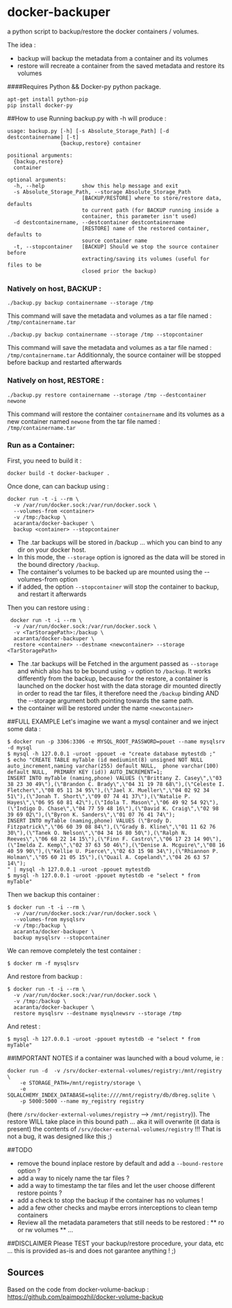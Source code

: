 docker-backuper
====================

a python script to backup/restore the docker containers / volumes.

The idea :
* backup will backup the metadata from a container and its volumes
* restore will recreate a container from the saved metadata and restore its volumes

####Requires Python && Docker-py python package.

```
apt-get install python-pip 
pip install docker-py
```


##How to use
Running backup.py with -h will produce :
```
usage: backup.py [-h] [-s Absolute_Storage_Path] [-d destcontainername] [-t]
                 {backup,restore} container

positional arguments:
  {backup,restore}
  container

optional arguments:
  -h, --help            show this help message and exit
  -s Absolute_Storage_Path, --storage Absolute_Storage_Path
                        [BACKUP/RESTORE] where to store/restore data, defaults
                        to current path (for BACKUP running inside a
                        container, this parameter isn't used)
  -d destcontainername, --destcontainer destcontainername
                        [RESTORE] name of the restored container, defaults to
                        source container name
  -t, --stopcontainer   [BACKUP] Should we stop the source container before
                        extracting/saving its volumes (useful for files to be
                        closed prior the backup)
```
### Natively on host, BACKUP :
```
./backup.py backup containername --storage /tmp 
```
This command will save the metadata and volumes as a tar file named : `/tmp/containername.tar`


```
./backup.py backup containername --storage /tmp --stopcontainer
```
This command will save the metadata and volumes as a tar file named : `/tmp/containername.tar`
Additionnaly, the source container will be stopped before backup and restarted afterwards

### Natively on host, RESTORE :
```
./backup.py restore containername --storage /tmp --destcontainer newone
```
This command will restore the container `containername` and its volumes as a new container named `newone` from the tar file named : `/tmp/containername.tar`



### Run as a Container:
First, you need to build it :
```
docker build -t docker-backuper .
```

Once done, can can backup using :
```
docker run -t -i --rm \
  -v /var/run/docker.sock:/var/run/docker.sock \
  --volumes-from <container>
  -v /tmp:/backup \
  acaranta/docker-backuper \
  backup <container> --stopcontainer
```
* The .tar backups will be stored in /backup ... which you can bind to any dir on your docker host.
* In this mode, the `--storage` option is ignored as the data will be stored in the bound directory `/backup`.
* The container's volumes to be backed up are mounted using the --volumes-from option
* if added, the option `--stopcontainer` will stop the container to backup, and restart it afterwards

Then you can restore using :
```
 docker run -t -i --rm \
  -v /var/run/docker.sock:/var/run/docker.sock \
  -v <TarStoragePath>:/backup \
  acaranta/docker-backuper \
  restore <container> --destname <newcontainer> --storage <TarStoragePath>
```
* The .tar backups will be Fetched in the argument passed as `--storage` and which also has to be bound using `-v` option to `/backup`. It works differently from the backup, because for the restore, a container is launched on the docker host with the data storage dir mounted directly in order to read the tar files, it therefore need the `/backup` binding AND the --storage argument both pointing towards the same path.
* the container will be restored under the name `<newcontainer>`


##FULL EXAMPLE
Let's imagine we want a mysql container and we inject some data :
```
$ docker run -p 3306:3306 -e MYSQL_ROOT_PASSWORD=pouet --name mysqlsrv -d mysql
$ mysql -h 127.0.0.1 -uroot -ppouet -e "create database mytestdb ;"
$ echo "CREATE TABLE myTable (id mediumint(8) unsigned NOT NULL auto_increment,naming varchar(255) default NULL,  phone varchar(100) default NULL,  PRIMARY KEY (id)) AUTO_INCREMENT=1;
INSERT INTO myTable (naming,phone) VALUES (\"Brittany Z. Casey\",\"03 38 23 30 49\"),(\"Brandon C. Brady\",\"04 31 19 78 68\"),(\"Celeste I. Fletcher\",\"08 05 11 34 95\"),(\"Jael X. Mueller\",\"04 02 92 34 51\"),(\"Jonah T. Short\",\"09 07 74 41 37\"),(\"Natalie P. Hayes\",\"06 95 60 81 42\"),(\"Idola T. Mason\",\"06 49 92 54 92\"),(\"Indigo D. Chase\",\"04 77 59 48 16\"),(\"David K. Craig\",\"02 98 39 69 02\"),(\"Byron K. Sanders\",\"01 07 76 41 74\");
INSERT INTO myTable (naming,phone) VALUES (\"Brody D. Fitzpatrick\",\"06 60 39 08 84\"),(\"Grady B. Kline\",\"01 11 62 76 30\"),(\"Tanek O. Nelson\",\"04 34 16 80 50\"),(\"Ralph N. Reeves\",\"06 68 22 14 15\"),(\"Finn F. Castro\",\"06 17 23 14 90\"),(\"Imelda Z. Kemp\",\"02 37 63 50 46\"),(\"Denise A. Mcguire\",\"08 16 40 59 90\"),(\"Kellie U. Pierce\",\"02 63 15 98 34\"),(\"Rhiannon P. Holman\",\"05 60 21 05 15\"),(\"Quail A. Copeland\",\"04 26 63 57 14\");
" | mysql -h 127.0.0.1 -uroot -ppouet mytestdb 
$ mysql -h 127.0.0.1 -uroot -ppouet mytestdb -e "select * from myTable"
```
Then we backup this container :
```
$ docker run -t -i --rm \
  -v /var/run/docker.sock:/var/run/docker.sock \
  --volumes-from mysqlsrv
  -v /tmp:/backup \
  acaranta/docker-backuper \
  backup mysqlsrv --stopcontainer 
```
We can remove completely the test container :
```
$ docker rm -f mysqlsrv
```
And restore from backup :
```
$ docker run -t -i --rm \
  -v /var/run/docker.sock:/var/run/docker.sock \
  -v /tmp:/backup \
  acaranta/docker-backuper \
  restore mysqlsrv --destname mysqlnewsrv --storage /tmp
```
And retest :
```
$ mysql -h 127.0.0.1 -uroot -ppouet mytestdb -e "select * from myTable"
```

##IMPORTANT NOTES
if a container was launched with a boud volume, ie :
```
docker run -d  -v /srv/docker-external-volumes/registry:/mnt/registry \
	-e STORAGE_PATH=/mnt/registry/storage \
	-e SQLALCHEMY_INDEX_DATABASE=sqlite:////mnt/registry/db/dbreg.sqlite \
	-p 5000:5000 --name my_registry registry
```
(here `/srv/docker-external-volumes/registry` --> `/mnt/registry`)).
The restore WILL take place in this bound path ... aka it will overwrite (it data is present) the contents of `/srv/docker-external-volumes/registry` !!!
That is not a bug, it was designed like this ;)

##TODO
* remove the bound inplace restore by default and add a `--bound-restore` option ?
* add a way to nicely name the tar files ?
* add a way to timestamp the tar files and let the user choose different restore points ?
* add a check to stop the backup if the container has no volumes !
* add a few other checks and maybe errors interceptions to clean temp containers
* Review all the metadata parameters that still needs to be restored :
** ro or rw volumes
** ...

##DISCLAIMER 
Please TEST your backup/restore procedure, your data, etc ... this is provided as-is and does not garantee anything ! ;)


## Sources
Based on the code from docker-volume-backup : https://github.com/paimpozhil/docker-volume-backup
